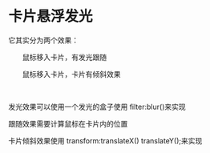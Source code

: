 # 卡片悬浮发光

它其实分为两个效果：

&emsp;&emsp;鼠标移入卡片，有发光跟随

&emsp;&emsp;鼠标移入卡片，卡片有倾斜效果

<br>

发光效果可以使用一个发光的盒子使用 filter:blur()来实现

跟随效果需要计算鼠标在卡片内的位置

卡片倾斜效果使用 transform:translateX() translateY();来实现
